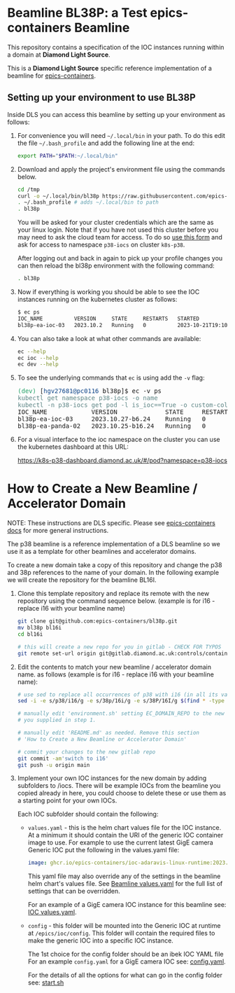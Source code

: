 Beamline BL38P: a Test epics-containers Beamline
================================================

This repository contains a specification of the IOC instances
running within a domain at **Diamond Light Source**.

This is a **Diamond Light Source** specific reference
implementation of a beamline for
[epics-containers](https://github.com/epics-containers).


Setting up your environment to use BL38P
----------------------------------------

Inside DLS you can access this beamline by setting up your environment
as follows:

1. For convenience you will need `~/.local/bin` in your path. To do this
   edit the file `~/.bash_profile` and add the following line at the end:

   ```bash
   export PATH="$PATH:~/.local/bin"
   ```

1. Download and apply the project's environment file using the commands below.

   ```bash
   cd /tmp
   curl -o ~/.local/bin/bl38p https://raw.githubusercontent.com/epics-containers/bl38p/main/environment.sh?token=$(date +%s)
   . ~/.bash_profile # adds ~/.local/bin to path
   . bl38p
   ```

   You will be asked for your cluster credentials which are the same as your
   linux login. Note that if you have not used this cluster before you may need
   to ask the cloud team for access. To do so
   [use this form](https://jira.diamond.ac.uk/servicedesk/customer/portal/2/create/92)
   and ask for access to namespace `p38-iocs` on cluster `k8s-p38`.

   After logging out and back in again to pick up your profile changes you can
   then reload the bl38p environment with the following command:

   ```bash
   . bl38p
   ```

1. Now if everything is working you should be able to see the IOC instances
   running on the kubernetes cluster as follows:

   ```bash
   $ ec ps
   IOC_NAME          VERSION     STATE     RESTARTS   STARTED
   bl38p-ea-ioc-03   2023.10.2   Running   0          2023-10-21T19:10:33Z
   ```

1. You can also take a look at what other commands are available:

   ```bash
   ec --help
   ec ioc --help
   ec dev --help
   ```


1. To see the underlying commands that `ec` is using add the `-v` flag:

   <pre><font color="#26A269">(dev) </font>[<font color="#12488B">hgv27681@pc0116</font> bl38p]$ ec -v ps
   <font color="#5F8787">kubectl get namespace p38-iocs -o name</font>
   <font color="#5F8787">kubectl -n p38-iocs get pod -l is_ioc==True -o custom-columns=IOC_NAME:metadata.labels.app,VERSION:metadata.labels.ioc_version,STATE:status.phase,RESTARTS:status.containerStatuses[0].restartCount,STARTED:metadata.managedFields[0].time</font>
   IOC_NAME            VERSION             STATE     RESTARTS   STARTED
   bl38p-ea-ioc-03     2023.10.27-b6.24    Running   0          2023-10-30T15:21:55Z
   bl38p-ea-panda-02   2023.10.25-b16.24   Running   0          2023-10-30T15:25:54Z
   </pre>


1. For a visual interface to the ioc namespace on the cluster you can use the
   kubernetes dashboard at this URL:

   https://k8s-p38-dashboard.diamond.ac.uk/#/pod?namespace=p38-iocs


How to Create a New Beamline / Accelerator Domain
=================================================

NOTE: These instructions are DLS specific. Please see
[epics-containers docs](https://epics-containers.github.io/main/user/tutorials/create_beamline.html)
for more general instructions.

The p38 beamline is a reference implementation of a DLS beamline so we use it
as a template for other beamlines and accelerator domains.

To create a new domain take a copy of this repository and change the
p38 and 38p references to the name of your domain. In the following example
we will create the repository for the beamline BL16I.

1. Clone this template repository and replace its remote with the new
   repository using the command sequence below. (example is for i16 - replace
   i16 with your beamline name)

   ```bash
   git clone git@github.com:epics-containers/bl38p.git
   mv bl38p bl16i
   cd bl16i

   # this will create a new repo for you in gitlab - CHECK FOR TYPOS
   git remote set-url origin git@gitlab.diamond.ac.uk:controls/containers/beamline/bl16i.git
   ```

2. Edit the contents to match your new beamline / accelerator domain name.
   as follows (example is for i16 - replace i16 with your beamline name):

   ```bash
   # use sed to replace all occurrences of p38 with i16 (in all its various forms)
   sed -i -e s/p38/i16/g -e s/38p/16i/g -e s/38P/16I/g $(find * -type f)

   # manually edit 'environment.sh' setting EC_DOMAIN_REPO to the new repo name
   # you supplied in step 1.

   # manually edit 'README.md' as needed. Remove this section
   # 'How to Create a New Beamline or Accelerator Domain'

   # commit your changes to the new gitlab repo
   git commit -am'switch to i16'
   git push -u origin main
   ```

2. Implement your own IOC instances for the new domain by adding subfolders
   to /iocs. There will be example IOCs from the beamline you copied already in
   here, you could choose to delete these or use them as a starting point for
   your own IOCs.

   Each IOC subfolder should contain the following:

   - `values.yaml` - this is the helm chart values file for the IOC instance.
     At a minimum it should contain the URI of the generic IOC container image
     to use. For example to use the current latest GigE camera Generic IOC
     put the following in the values.yaml file:

     ```yaml
     image: ghcr.io/epics-containers/ioc-adaravis-linux-runtime:2023.11.1b5
     ```

     This yaml file may also override any of the settings in the beamline
     helm chart's values file. See
     [Beamline values.yaml](beamline-chart/values.yaml)
     for the full list of settings that can be overridden.

     For an example of a GigE camera IOC instance for this beamline see:
     [IOC values.yaml](iocs/bl38p-di-dcam-01/values.yaml).

   - `config` - this folder will be mounted into the Generic IOC at runtime at
     `/epics/ioc/config`. This folder will contain the required files to make
      the generic IOC into a specific IOC instance.

      The 1st choice for the config folder should be an ibek IOC YAML file
      For an example `config.yaml` for a GigE camera IOC see:
      [config.yaml](iocs/bl38p-di-dcam-01/config/ioc.yaml).


      For the details of all the options for what can go in the config folder see:
      [start.sh](https://github.com/epics-containers/blxxi-template/blob/main/iocs/blxxi-ea-ioc-01/config/start.sh)
